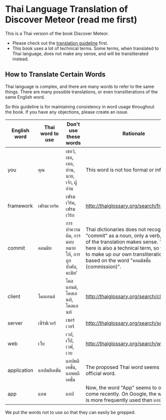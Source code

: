 Thai Language Translation of Discover Meteor (read me first)
============================================================

This is a Thai version of the book Discover Meteor.

* Please check out the [translation guideline](https://www.discovermeteor.com/guidelines) first.
* This book uses a lot of technical terms. Some terms, when translated to Thai language, does not make any sense, and will be transliterated instead.


How to Translate Certain Words
------------------------------

Thai language is complex, and there are many words to refer to the same things. There are many possible translations, or even transliterations of the same English word.

So this guideline is for maintaining consistency in word usage throughout the book.
If you have any objections, please create an issue.

| English word | Thai word to use | Don't use these words | Rationale |
| ------------ | ---------------- | --------------------- | --------- |
| you | คุณ | เธอว์, เธอ, เทอ, ท่าน, นาย, เจ้า, ผู้อ่าน | This word is not too formal or informal. |
| framework | เฟรมเวอร์ค | เฟรมเวิร์ค, เฟรมเวิร์ก | <http://thaiglossary.org/search/framework> |
| commit | คอมมิท | การทำความผิด, การมอบหมายให้, การถูกบังคับ, คะมิท' | Thai dictionaries does not recognize "commit" as a noun, only a verb, so none of the translation makes sense. The word here is also a technical term, so we need to make up our own transliteration, based on the word "คอมมิชชั่น (commission)". |
| client | ไคลเอนต์ | ไคลแอนต์, ไคลเอนท์, ไคลแอนท์ | <http://thaiglossary.org/search/client> |
| server | เซิร์ฟเวอร์ | เซอร์เวอร์ | <http://thaiglossary.org/search/server> |
| web | เว็บ | เวป, เว็ป, เวฟ, เวบ | <http://thaiglossary.org/search/web> |
| application | แอปพลิเคชัน | แอปพลิเคชั่น, แอพพลิเคชั่น | The proposed Thai word seems to be the official word. |
| app | แอพ | แอป | Now, the word "App" seems to only come recently. On Google, the word แอพ is more frequently used than แอป. |

We put the words not to use so that they can easily be grepped.
